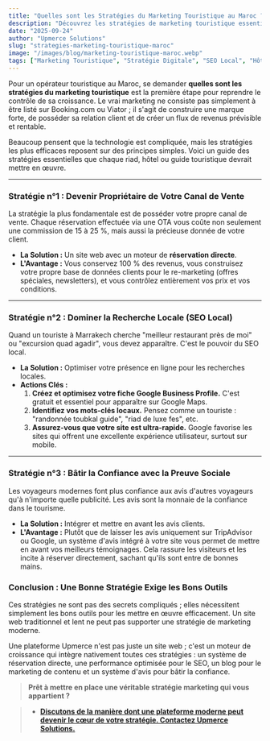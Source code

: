 ```yaml
---
title: "Quelles sont les Stratégies du Marketing Touristique au Maroc ?"
description: "Découvrez les stratégies de marketing touristique essentielles pour les hôtels et riads au Maroc. De la réservation directe au SEO local, voici comment prospérer."
date: "2025-09-24"
author: "Upmerce Solutions"
slug: "strategies-marketing-touristique-maroc"
image: "/images/blog/marketing-touristique-maroc.webp"
tags: ["Marketing Touristique", "Stratégie Digitale", "SEO Local", "Hôtellerie Maroc", "Réservations Directes"]
---
```


Pour un opérateur touristique au Maroc, se demander **quelles sont les stratégies du marketing touristique** est la première étape pour reprendre le contrôle de sa croissance. Le vrai marketing ne consiste pas simplement à être listé sur Booking.com ou Viator ; il s'agit de construire une marque forte, de posséder sa relation client et de créer un flux de revenus prévisible et rentable.

Beaucoup pensent que la technologie est compliquée, mais les stratégies les plus efficaces reposent sur des principes simples. Voici un guide des stratégies essentielles que chaque riad, hôtel ou guide touristique devrait mettre en œuvre.

---

### **Stratégie n°1 : Devenir Propriétaire de Votre Canal de Vente**

La stratégie la plus fondamentale est de posséder votre propre canal de vente. Chaque réservation effectuée via une OTA vous coûte non seulement une commission de 15 à 25 %, mais aussi la précieuse donnée de votre client.

* **La Solution :** Un site web avec un moteur de **réservation directe**.
* **L'Avantage :** Vous conservez 100 % des revenus, vous construisez votre propre base de données clients pour le re-marketing (offres spéciales, newsletters), et vous contrôlez entièrement vos prix et vos conditions.

---

### **Stratégie n°2 : Dominer la Recherche Locale (SEO Local)**

Quand un touriste à Marrakech cherche "meilleur restaurant près de moi" ou "excursion quad agadir", vous devez apparaître. C'est le pouvoir du SEO local.

* **La Solution :** Optimiser votre présence en ligne pour les recherches locales.
* **Actions Clés :**
    1.  **Créez et optimisez votre fiche Google Business Profile.** C'est gratuit et essentiel pour apparaître sur Google Maps.
    2.  **Identifiez vos mots-clés locaux.** Pensez comme un touriste : "randonnée toubkal guide", "riad de luxe fes", etc.
    3.  **Assurez-vous que votre site est ultra-rapide.** Google favorise les sites qui offrent une excellente expérience utilisateur, surtout sur mobile.

---

### **Stratégie n°3 : Bâtir la Confiance avec la Preuve Sociale**

Les voyageurs modernes font plus confiance aux avis d'autres voyageurs qu'à n'importe quelle publicité. Les avis sont la monnaie de la confiance dans le tourisme.

* **La Solution :** Intégrer et mettre en avant les avis clients.
* **L'Avantage :** Plutôt que de laisser les avis uniquement sur TripAdvisor ou Google, un système d'avis intégré à votre site vous permet de mettre en avant vos meilleurs témoignages. Cela rassure les visiteurs et les incite à réserver directement, sachant qu'ils sont entre de bonnes mains.

### **Conclusion : Une Bonne Stratégie Exige les Bons Outils**

Ces stratégies ne sont pas des secrets compliqués ; elles nécessitent simplement les bons outils pour les mettre en œuvre efficacement. Un site web traditionnel et lent ne peut pas supporter une stratégie de marketing moderne.

Une plateforme Upmerce n'est pas juste un site web ; c'est un moteur de croissance qui intègre nativement toutes ces stratégies : un système de réservation directe, une performance optimisée pour le SEO, un blog pour le marketing de contenu et un système d'avis pour bâtir la confiance.

> **Prêt à mettre en place une véritable stratégie marketing qui vous appartient ?**

> * [**Discutons de la manière dont une plateforme moderne peut devenir le cœur de votre stratégie. Contactez Upmerce Solutions.**](https://www.upmerce.com/fr#contact)